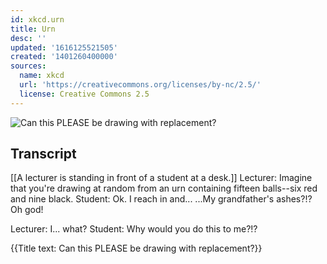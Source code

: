```yaml
---
id: xkcd.urn
title: Urn
desc: ''
updated: '1616125521505'
created: '1401260400000'
sources:
  name: xkcd
  url: 'https://creativecommons.org/licenses/by-nc/2.5/'
  license: Creative Commons 2.5
---
```

![Can this PLEASE be drawing with replacement?](https://imgs.xkcd.com/comics/urn.png)

## Transcript
[[A lecturer is standing in front of a student at a desk.]]
Lecturer: Imagine that you're drawing at random from an urn containing fifteen balls--six red and nine black.
Student: Ok.  I reach in and... 
...My grandfather's ashes?!? Oh god!

Lecturer: I... what?
Student: 
Why would you do this to me?!?


{{Title text: Can this PLEASE be drawing with replacement?}}
